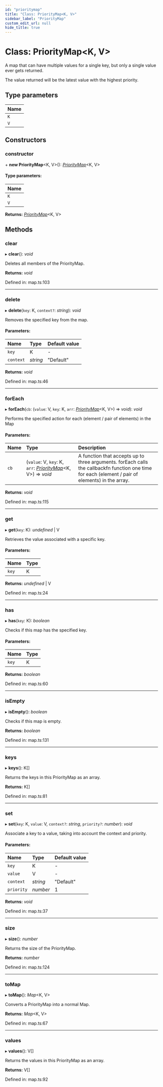 ```yaml
---
id: "prioritymap"
title: "Class: PriorityMap<K, V>"
sidebar_label: "PriorityMap"
custom_edit_url: null
hide_title: true
---
```


# Class: PriorityMap<K, V\>

A map that can have multiple values for a single key, but only a single value ever gets returned.

The value returned will be the latest value with the highest priority.

## Type parameters

Name |
:------ |
`K` |
`V` |

## Constructors

### constructor

\+ **new PriorityMap**<K, V\>(): [*PriorityMap*](prioritymap.md)<K, V\>

#### Type parameters:

Name |
:------ |
`K` |
`V` |

**Returns:** [*PriorityMap*](prioritymap.md)<K, V\>

## Methods

### clear

▸ **clear**(): *void*

Deletes all members of the PriorityMap.

**Returns:** *void*

Defined in: map.ts:103

___

### delete

▸ **delete**(`key`: K, `context?`: *string*): *void*

Removes the specified key from the map.

#### Parameters:

Name | Type | Default value |
:------ | :------ | :------ |
`key` | K | - |
`context` | *string* | "Default" |

**Returns:** *void*

Defined in: map.ts:46

___

### forEach

▸ **forEach**(`cb`: (`value`: V, `key`: K, `arr`: [*PriorityMap*](prioritymap.md)<K, V\>) => *void*): *void*

Performs the specified action for each (element / pair of elements) in the Map

#### Parameters:

Name | Type | Description |
:------ | :------ | :------ |
`cb` | (`value`: V, `key`: K, `arr`: [*PriorityMap*](prioritymap.md)<K, V\>) => *void* | A function that accepts up to three arguments. forEach calls the callbackfn function one time for each (element / pair of elements) in the array.    |

**Returns:** *void*

Defined in: map.ts:115

___

### get

▸ **get**(`key`: K): *undefined* \| V

Retrieves the value associated with a specific key.

#### Parameters:

Name | Type |
:------ | :------ |
`key` | K |

**Returns:** *undefined* \| V

Defined in: map.ts:24

___

### has

▸ **has**(`key`: K): *boolean*

Checks if this map has the specified key.

#### Parameters:

Name | Type |
:------ | :------ |
`key` | K |

**Returns:** *boolean*

Defined in: map.ts:60

___

### isEmpty

▸ **isEmpty**(): *boolean*

Checks if this map is empty.

**Returns:** *boolean*

Defined in: map.ts:131

___

### keys

▸ **keys**(): K[]

Returns the keys in this PriorityMap as an array.

**Returns:** K[]

Defined in: map.ts:81

___

### set

▸ **set**(`key`: K, `value`: V, `context?`: *string*, `priority?`: *number*): *void*

Associate a key to a value, taking into account the context and priority.

#### Parameters:

Name | Type | Default value |
:------ | :------ | :------ |
`key` | K | - |
`value` | V | - |
`context` | *string* | "Default" |
`priority` | *number* | 1 |

**Returns:** *void*

Defined in: map.ts:37

___

### size

▸ **size**(): *number*

Returns the size of the PriorityMap.

**Returns:** *number*

Defined in: map.ts:124

___

### toMap

▸ **toMap**(): *Map*<K, V\>

Converts a PriorityMap into a normal Map.

**Returns:** *Map*<K, V\>

Defined in: map.ts:67

___

### values

▸ **values**(): V[]

Returns the values in this PriorityMap as an array.

**Returns:** V[]

Defined in: map.ts:92
